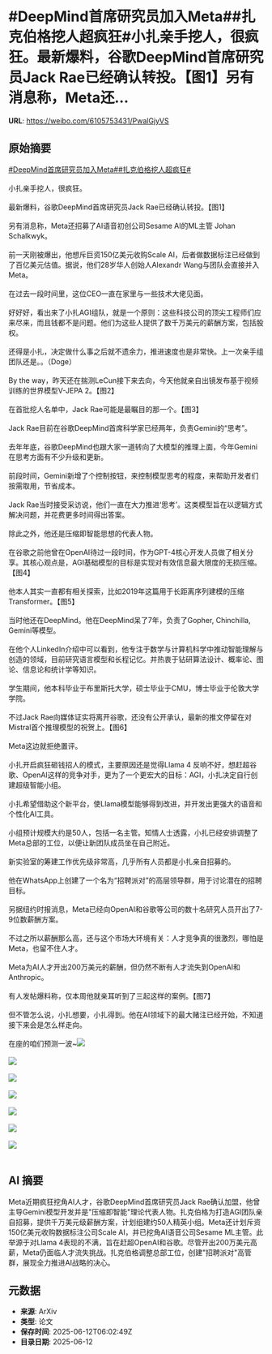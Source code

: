 # #DeepMind首席研究员加入Meta##扎克伯格挖人超疯狂#小扎亲手挖人，很疯狂。最新爆料，谷歌DeepMind首席研究员Jack Rae已经确认转投。【图1】另有消息称，Meta还...

**URL**: https://weibo.com/6105753431/PwalGjyVS

## 原始摘要

<a href="https://m.weibo.cn/search?containerid=231522type%3D1%26t%3D10%26q%3D%23DeepMind%E9%A6%96%E5%B8%AD%E7%A0%94%E7%A9%B6%E5%91%98%E5%8A%A0%E5%85%A5Meta%23&amp;extparam=%23DeepMind%E9%A6%96%E5%B8%AD%E7%A0%94%E7%A9%B6%E5%91%98%E5%8A%A0%E5%85%A5Meta%23" data-hide=""><span class="surl-text">#DeepMind首席研究员加入Meta#</span></a><a href="https://m.weibo.cn/search?containerid=231522type%3D1%26t%3D10%26q%3D%23%E6%89%8E%E5%85%8B%E4%BC%AF%E6%A0%BC%E6%8C%96%E4%BA%BA%E8%B6%85%E7%96%AF%E7%8B%82%23&amp;extparam=%23%E6%89%8E%E5%85%8B%E4%BC%AF%E6%A0%BC%E6%8C%96%E4%BA%BA%E8%B6%85%E7%96%AF%E7%8B%82%23" data-hide=""><span class="surl-text">#扎克伯格挖人超疯狂#</span></a><br><br>小扎亲手挖人，很疯狂。<br><br>最新爆料，谷歌DeepMind首席研究员Jack Rae已经确认转投。【图1】<br><br>另有消息称，Meta还招募了AI语音初创公司Sesame AI的ML主管 Johan Schalkwyk。<br><br>前一天刚被爆出，他想斥巨资150亿美元收购Scale AI，后者做数据标注已经做到了百亿美元估值。据说，他们28岁华人创始人Alexandr Wang与团队会直接并入Meta。<br><br>在过去一段时间里，这位CEO一直在家里与一些技术大佬见面。<br><br>好好好，看出来了小扎AGI组队，就是一个原则：这些科技公司的顶尖工程师们应来尽来，而且钱都不是问题。他们为这些人提供了数千万美元的薪酬方案，包括股权。<br><br>还得是小扎，决定做什么事之后就不遗余力，推进速度也是非常快。上一次亲手组团队还是。。（Doge）<br><br>By the way，昨天还在揣测LeCun接下来去向，今天他就亲自出镜发布基于视频训练的世界模型V-JEPA 2。【图2】<br><br>在首批挖人名单中，Jack Rae可能是最瞩目的那一个。【图3】<br><br>Jack Rae目前在谷歌DeepMind首席科学家已经两年，负责Gemini的“思考”。<br><br>去年年底，谷歌DeepMind也跟大家一道转向了大模型的推理上面，今年Gemini在思考方面有不少升级和更新。<br><br>前段时间，Gemini新增了个控制按钮，来控制模型思考的程度，来帮助开发者们按需取用，节省成本。<br><br>Jack Rae当时接受采访说，他们一直在大力推进‘思考’。这类模型旨在以逻辑方式解决问题，并花费更多时间得出答案。<br><br>除此之外，他还是压缩即智能思想的代表人物。<br><br>在谷歌之前他曾在OpenAI待过一段时间，作为GPT-4核心开发人员做了相关分享。其核心观点是，AGI基础模型的目标是实现对有效信息最大限度的无损压缩。【图4】<br><br>他本人其实一直都有相关探索，比如2019年这篇用于长距离序列建模的压缩Transformer。【图5】<br><br>当时他还在DeepMind。他在DeepMind呆了7年，负责了Gopher, Chinchilla, Gemini等模型。<br><br>在他个人LinkedIn介绍中可以看到，他专注于数学与计算机科学中推动智能理解与创造的领域，目前研究语言模型和长程记忆。并热衷于钻研算法设计、概率论、图论、信息论和统计学等知识。<br><br>学生期间，他本科毕业于布里斯托大学，硕士毕业于CMU，博士毕业于伦敦大学学院。<br><br>不过Jack Rae向媒体证实将离开谷歌，还没有公开承认，最新的推文停留在对Mistral首个推理模型的祝贺上。【图6】<br><br>Meta这边就拒绝置评。<br><br>小扎开启疯狂砸钱招人的模式，主要原因还是觉得LIama 4 反响不好，想赶超谷歌、OpenAI这样的竞争对手，更为了一个更宏大的目标：AGI，小扎决定自行创建超级智能小组。<br><br>小扎希望借助这个新平台，使Llama模型能够得到改进，并开发出更强大的语音和个性化AI工具。<br><br>小组预计规模大约是50人，包括一名主管。知情人士透露，小扎已经安排调整了Meta总部的工位，以便让新团队成员坐在自己附近。<br><br>新实验室的筹建工作优先级非常高，几乎所有人员都是小扎亲自招募的。<br><br>他在WhatsApp上创建了一个名为“招聘派对”的高层领导群，用于讨论潜在的招聘目标。<br><br>另据纽约时报消息，Meta已经向OpenAI和谷歌等公司的数十名研究人员开出了7-9位数薪酬方案。<br><br>不过之所以薪酬那么高，还与这个市场大环境有关：人才竞争真的很激烈，哪怕是Meta，也留不住人才。<br><br>Meta为AI人才开出200万美元的薪酬，但仍然不断有人才流失到OpenAI和Anthropic。<br><br>有人发帖爆料称，仅本周他就亲耳听到了三起这样的案例。【图7】<br><br>但不管怎么说，小扎想要，小扎得到。他在AI领域下的最大赌注已经开始，不知道接下来会是怎么样走向。<br><br>在座的咱们预测一波~<img style="" src="https://tvax3.sinaimg.cn/large/006Fd7o3gy1i2cclurh4nj30b40b4wh8.jpg" referrerpolicy="no-referrer"><br><br><img style="" src="https://tvax3.sinaimg.cn/large/006Fd7o3gy1i2cclx31g4j30zk0jjqiq.jpg" referrerpolicy="no-referrer"><br><br><img style="" src="https://tvax1.sinaimg.cn/large/006Fd7o3gy1i2ccly7nhcj30m80ettcn.jpg" referrerpolicy="no-referrer"><br><br><img style="" src="https://tvax2.sinaimg.cn/large/006Fd7o3gy1i2ccm1jnc2j30zk0sl7hc.jpg" referrerpolicy="no-referrer"><br><br><img style="" src="https://tvax1.sinaimg.cn/large/006Fd7o3gy1i2ccm36qqgj30zk0sa48o.jpg" referrerpolicy="no-referrer"><br><br><img style="" src="https://tvax1.sinaimg.cn/large/006Fd7o3gy1i2ccm4xl3hj30lw0nagu1.jpg" referrerpolicy="no-referrer"><br><br><img style="" src="https://tvax4.sinaimg.cn/large/006Fd7o3gy1i2ccm6z2y0j30l10zkame.jpg" referrerpolicy="no-referrer"><br><br>

## AI 摘要

Meta近期疯狂挖角AI人才，谷歌DeepMind首席研究员Jack Rae确认加盟，他曾主导Gemini模型开发并是"压缩即智能"理论代表人物。扎克伯格为打造AGI团队亲自招募，提供千万美元级薪酬方案，计划组建约50人精英小组。Meta还计划斥资150亿美元收购数据标注公司Scale AI，并已挖角AI语音公司Sesame ML主管。此举源于对Llama 4表现的不满，旨在赶超OpenAI和谷歌。尽管开出200万美元高薪，Meta仍面临人才流失挑战。扎克伯格调整总部工位，创建"招聘派对"高管群，展现全力推进AI战略的决心。

## 元数据

- **来源**: ArXiv
- **类型**: 论文
- **保存时间**: 2025-06-12T06:02:49Z
- **目录日期**: 2025-06-12
